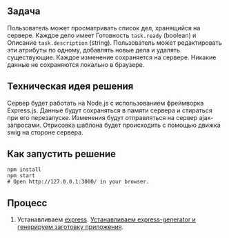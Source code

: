 Задача
--

Пользователь может просматривать список дел, хранящийся на сервере. Каждое дело имеет Готовность `task.ready` (boolean) и Описание `task.description` (string). Пользователь может редактировать эти атрибуты по одному, добавлять новые дела и удалять существующие. Каждое изменение сохраняется на сервере. Никакие данные не сохраняются локально в браузере.

Техническая идея решения
--

Сервер будет работать на Node.js с использованием фреймворка Express.js. Данные будут сохраняться в памяти сервера и стираться при его перезапуске. Изменения будут отправляться на сервер ajax-запросами. Отрисовка шаблона будет происходить с помощью движка swig на стороне сервера.

Как запустить решение
--

```
npm install
npm start
# Open http://127.0.0.1:3000/ in your browser.
```

Процесс
--

1. Устанавливаем [express](http://expressjs.com/starter/installing.html). [Устанавливаем express-generator и генерируем заготовку приложения](http://expressjs.com/starter/generator.html).
